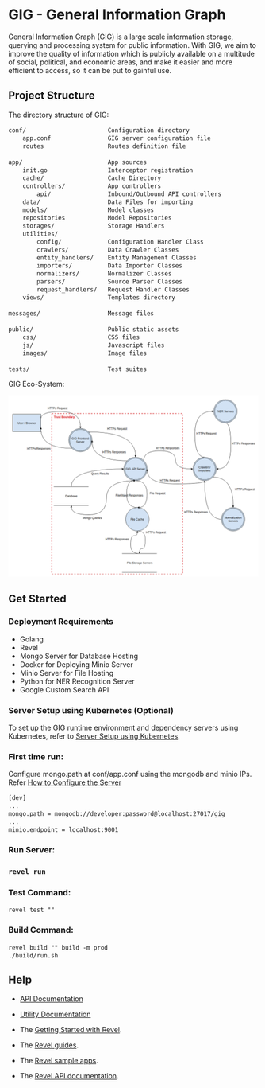 # GIG - General Information Graph
General Information Graph (GIG) is a large scale information storage, querying and processing system for public information. With GIG, we aim to improve the quality of information which is publicly available on a multitude of social, political, and economic areas, and make it easier and more efficient to access, so it can be put to gainful use.

## Project Structure

The directory structure of GIG:

    conf/                       Configuration directory
        app.conf                GIG server configuration file
        routes                  Routes definition file

    app/                        App sources
        init.go                 Interceptor registration
        cache/                  Cache Directory
        controllers/            App controllers
            api/                Inbound/Outbound API controllers
        data/                   Data Files for importing             
        models/                 Model classes
        repositories            Model Repositories
        storages/               Storage Handlers
        utilities/
            config/             Configuration Handler Class
            crawlers/           Data Crawler Classes
            entity_handlers/    Entity Management Classes
            importers/          Data Importer Classes
            normalizers/        Normalizer Classes
            parsers/            Source Parser Classes
            request_handlers/   Request Handler Classes
        views/                  Templates directory            

    messages/                   Message files

    public/                     Public static assets
        css/                    CSS files
        js/                     Javascript files
        images/                 Image files

    tests/                      Test suites
    
GIG Eco-System:

![GIG High Level Architecture](docs/images/gig_dataflow_diagram.png)

## Get Started

### Deployment Requirements
* Golang
* Revel
* Mongo Server for Database Hosting
* Docker for Deploying Minio Server
* Minio Server for File Hosting
* Python for NER Recognition Server
* Google Custom Search API

### Server Setup using Kubernetes (Optional)

To set up the GIG runtime environment and dependency servers using Kubernetes, refer to [Server Setup using Kubernetes](deployment/README.md).

### First time run:

Configure mongo.path at conf/app.conf using the mongodb and minio IPs. Refer [How to Configure the Server](conf/README.md)

    [dev]
    ...
    mongo.path = mongodb://developer:password@localhost:27017/gig
    ...
    minio.endpoint = localhost:9001
    
### Run Server:

### `revel run`

### Test Command:

    revel test ""
    
### Build Command:

    revel build "" build -m prod
    ./build/run.sh

## Help
* [API Documentation](https://app.swaggerhub.com/apis-docs/LSFGIG/general-information_graph_api/2.0.0)
* [Utility Documentation](https://github.com/LSFLK/GIG-SDK/blob/master/libraries/README.md)

* The [Getting Started with Revel](http://revel.github.io/tutorial/gettingstarted.html).
* The [Revel guides](http://revel.github.io/manual/index.html).
* The [Revel sample apps](http://revel.github.io/examples/index.html).
* The [Revel API documentation](https://godoc.org/github.com/revel/revel).